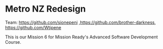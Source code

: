 # Metro NZ Redesign

Team: https://github.com/sionepeni ,https://github.com/brother-darkness, https://github.com/Wtipene

This is our Mission 6 for Mission Ready's Advanced Software Development Course.



